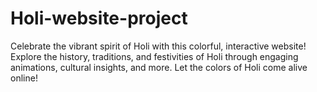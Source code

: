 # Holi-website-project
Celebrate the vibrant spirit of Holi with this colorful, interactive website! Explore the history, traditions, and festivities of Holi through engaging animations, cultural insights, and more. Let the colors of Holi come alive online!
